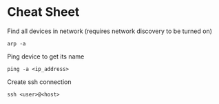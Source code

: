 # Cheat Sheet

Find all devices in network (requires network discovery to be turned on)
```shell
arp -a
```

Ping device to get its name
```shell
ping -a <ip_address>
```

Create ssh connection
```shell
ssh <user>@<host>
```
